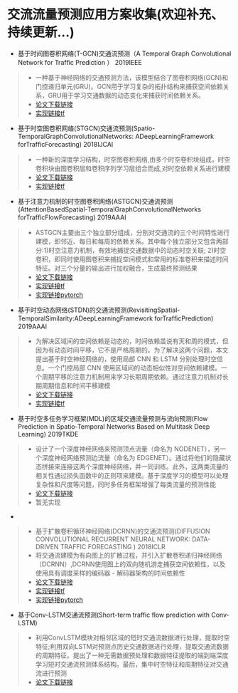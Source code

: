 # 交流流量预测应用方案收集(欢迎补充、持续更新...)

* 基于时间图卷积网络(T-GCN)交通流预测（A Temporal Graph Convolutional Network for Trafﬁc Prediction
） 2019IEEE
> * 一种基于神经网络的交通预测方法，该模型结合了图卷积网络(GCN)和门控递归单元(GRU)。GCN用于学习复杂的拓扑结构来捕获空间依赖关系，GRU用于学习交通数据的动态变化来捕获时间依赖关系。
> * [论文下载链接](https://arxiv.org/abs/1811.05320?context=stat.ML)
> * [实现链接tf](https://github.com/lehaifeng/T-GCN)

* 基于时空图卷积网络(STGCN)交通流预测(Spatio-TemporalGraphConvolutionalNetworks: ADeepLearningFramework forTrafﬁcForecasting) 2018IJCAI
> * 一种新的深度学习结构，时空图卷积网络,由多个时空卷积块组成，时空卷积块由图卷积层和卷积序列学习层组合而成,对时空依赖关系进行建模
> * [论文下载链接](https://arxiv.org/abs/1709.04875v4)
> * [实现链接tf](https://github.com/VeritasYin/STGCN_IJCAI-18)

* 基于注意力机制的时空图卷积网络(ASTGCN)交通流预测(AttentionBasedSpatial-TemporalGraphConvolutionalNetworks forTrafﬁcFlowForecasting) 2019AAAI
> * ASTGCN主要由三个独立部分组成，分别对交通流的三个时间特性进行建模，即邻近、每日和每周的依赖关系。其中每个独立部分又包含两部分:1)时空注意力机制，有效地捕捉交通数据中的动态时空关联; 2)时空卷积，即同时使用图卷积来捕捉空间模式和常用的标准卷积来描述时间特征。对三个分量的输出进行加权融合，生成最终预测结果
> * [论文下载链接](https://github.com/Davidham3/ASTGCN/blob/master/papers)
> * [实现链接tf](https://github.com/guoshnBJTU/ASTGCN)
> * [实现链接pytorch](https://github.com/jianpingbadao/ASTGCN-PyTorch)

* 基于时空动态网络(STDN)的交通流预测(RevisitingSpatial-TemporalSimilarity:ADeepLearningFramework forTrafﬁcPrediction) 2019AAAI
> * 为解决区域间的空间依赖是动态的，时间依赖虽说有天和周的模式，但因为有动态时间平移，它不是严格周期的。为了解决这两个问题，本文提出基于时空神经网络的，使用局部 CNN 和 LSTM 分别处理时空信息。一个门控局部 CNN 使用区域间的动态相似性对空间依赖建模。一个周期平移的注意力机制用来学习长期周期依赖。通过注意力机制对长期周期信息和时间平移建模
> * [论文下载链接](http://export.arxiv.org/abs/1803.01254)
> * [实现链接tf](https://github.com/tangxianfeng/STDN)

* 基于时空多任务学习框架(MDL)的区域交通流量预测与流向预测(Flow Prediction in Spatio-Temporal Networks Based on Multitask Deep Learning)  2019TKDE
> * 设计了一个深度神经网络来预测顶点流量（命名为 NODENET），另一个深度神经网络预测边流量（命名为 EDGENET）。通过将他们的隐藏状态拼接来连接这两个深度神经网络，并一同训练。此外，这两类流量的相关性通过损失函数中的正则项来建模。基于深度学习的模型可以处理复杂性和尺度等问题，同时多任务框架增强了每类流量的预测性能
> * [论文下载链接](https://ieeexplore.ieee.org/document/8606218)
> * 暂无实现

* 
> * 基于扩散卷积循环神经网络(DCRNN)的交通流预测(DIFFUSION CONVOLUTIONAL RECURRENT NEURAL NETWORK: DATA-DRIVEN TRAFFIC FORECASTING
) 2018ICLR
> * 将交通流建模为有向图上的扩散过程，并引入扩散卷积递归神经网络（DCRNN）,DCRNN使用图上的双向随机游走捕获空间依赖性，以及使用具有调度采样的编码器 - 解码器架构的时间依赖性
> * [论文下载链接](https://arxiv.org/abs/1707.01926)
> * [实现链接tf](https://github.com/liyaguang/DCRNN)
> * [实现链接pytorch](https://github.com/chnsh/DCRNN_PyTorch)

* 基于Conv-LSTM交通流预测(Short-term traffic flow prediction with Conv-LSTM)
> * 利用ConvLSTM模块对相邻区域的短时交通流数据进行处理，提取时空特征;利用双向LSTM对预测点历史交通数据进行处理，提取交通流数据的周期特征。提出了一种无需数据预处理和数据特征提取的端到端深度学习短时交通流预测体系结构。最后，集中时空特征和周期特征对交通流进行预测
> * [论文下载链接](https://ieeexplore.ieee.org/document/8171119)
